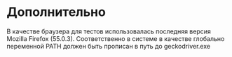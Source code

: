 # Дополнительно

В качестве браузера для тестов использовалась последняя версия Mozilla Firefox (55.0.3).
Соответственно в системе в качестве глобально переменной PATH должен быть прописан в путь до geckodriver.exe